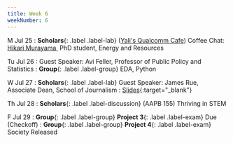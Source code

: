 ```yaml
---
title: Week 6
weekNumber: 6
---
```


M Jul 25
: **Scholars**{: .label .label-lab} ([Yali's Qualcomm Cafe](https://goo.gl/maps/zdzGuXmRfWDwxCATA)) Coffee Chat: [Hikari Murayama](https://erg.berkeley.edu/people/murayama-hikari/), PhD student, Energy and Resources

Tu Jul 26
: Guest Speaker: Avi Feller, Professor of Public Policy and Statistics
: **Group**{: .label .label-group} EDA, Python

W Jul 27
: **Scholars**{: .label .label-lab} Guest Speaker: James Rue, Associate Dean, School of Journalism
  : [Slides](https://drive.google.com/file/d/1G3gsZGeuF4yvgP1cW18OgxoxoH4k6sIE/view?usp=sharing){:target="_blank"}

Th Jul 28
: **Scholars**{: .label .label-discussion} (AAPB 155) Thriving in STEM

F Jul 29
: **Group**{: .label .label-group} **Project 3**{: .label .label-exam} Due (Checkoff)
: **Group**{: .label .label-group} **Project 4**{: .label .label-exam} Society Released
